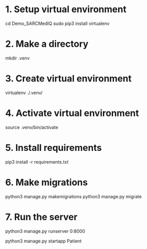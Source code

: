  
# 1. Setup virtual environment
cd Demo_SARCMedIQ
sudo pip3 install virtualenv

# 2. Make a directory
mkdir .venv

# 3. Create virtual environment
virtualenv ./.venv/

# 4. Activate virtual environment
source .venv/bin/activate

# 5. Install requirements
pip3 install -r requirements.txt
 
# 6. Make migrations
python3 manage.py makemigrations
python3 manage.py migrate

# 7. Run the server
python3 manage.py runserver 0:8000

python3 manage.py startapp Patient